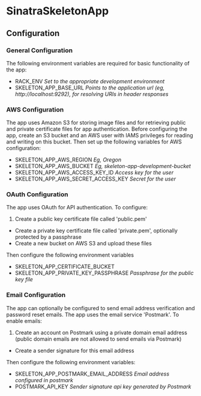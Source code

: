 # SinatraSkeletonApp

## Configuration

### General Configuration

The following environment variables are required for basic functionality of the app:

* RACK_ENV _Set to the appropriate development environment_
* SKELETON_APP_BASE_URL _Points to the application url (eg, http://localhost:9292), for resolving URIs in header responses_

### AWS Configuration

The app uses Amazon S3 for storing image files and for retrieving public and private certificate files for app authentication. Before configuring the app, create an S3 bucket and an AWS user with IAMS privileges for reading and writing on this bucket. Then set up the following variables for AWS configuration:

* SKELETON_APP_AWS_REGION _Eg, Oregon_
* SKELETON_APP_AWS_BUCKET _Eg, skeleton-app-development-bucket_
* SKELETON_APP_AWS_ACCESS_KEY_ID _Access key for the user_
* SKELETON_APP_AWS_SECRET_ACCESS_KEY _Secret for the user_

### OAuth Configuration

The app uses OAuth for API authentication. To configure:

1. Create a public key certificate file called 'public.pem'
- Create a private key certificate file called 'private.pem', optionally protected by a passphrase
- Create a new bucket on AWS S3 and upload these files

Then configure the following environment variables

* SKELETON_APP_CERTIFICATE_BUCKET
* SKELETON_APP_PRIVATE_KEY_PASSPHRASE _Passphrase for the public key file_

### Email Configuration

The app can optionally be configured to send email address verification and password reset emails. The app uses the email service 'Postmark'. To enable emails:

1. Create an account on Postmark using a private domain email address (public domain emails are not allowed to send emails via Postmark)
- Create a sender signature for this email address

Then configure the following environment variables:

* SKELETON_APP_POSTMARK_EMAIL_ADDRESS _Email address configured in postmark_
* POSTMARK_API_KEY _Sender signature api key generated by Postmark_
